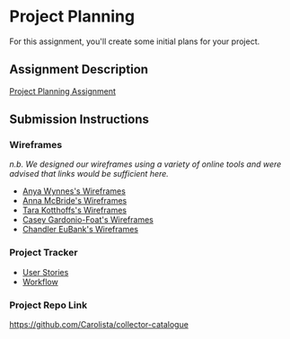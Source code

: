 # Project Planning
For this assignment, you'll create some initial plans for your project.

## Assignment Description
[Project Planning Assignment](https://education.launchcode.org/liftoff/modules/assignments/project-planning)

## Submission Instructions

### Wireframes

*n.b. We designed our wireframes using a variety of online tools and were advised that links would be sufficient here.*

* [Anya Wynnes's Wireframes](https://onedrive.live.com/?cid=C84F1A611AE99B3B&id=C84F1A611AE99B3B%216209&parId=C84F1A611AE99B3B%216196&o=OneUp) 
* [Anna McBride's Wireframes](https://xd.adobe.com/view/bd55c91c-3d3d-42db-a6bc-656cf231f33b-e806/) 
* [Tara Kotthoffs's Wireframes](https://miro.com/app/board/o9J_lQ06p6s=/?moveToWidget=3074457355477186200&cot=14)
* [Casey Gardonio-Foat's Wireframes](https://xd.adobe.com/view/318964ae-a9d9-48dc-9892-4cfc42bbb7cb-64da/)
* [Chandler EuBank's Wireframes](https://miro.com/app/board/o9J_lQb77E8=/)

### Project Tracker

* [User Stories](https://trello.com/b/dF0FgP3B)
* [Workflow](https://trello.com/b/FlCbsf59)

### Project Repo Link

https://github.com/Carolista/collector-catalogue 
